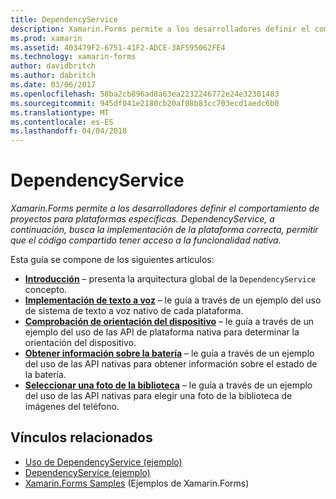 ```yaml
---
title: DependencyService
description: Xamarin.Forms permite a los desarrolladores definir el comportamiento de proyectos para plataformas específicas. DependencyService, a continuación, busca la implementación de la plataforma correcta, permitir que el código compartido tener acceso a la funcionalidad nativa.
ms.prod: xamarin
ms.assetid: 403479F2-6751-41F2-ADCE-3AF595062FE4
ms.technology: xamarin-forms
author: davidbritch
ms.author: dabritch
ms.date: 03/06/2017
ms.openlocfilehash: 58ba2cb896ad8a63ea2232246772e24e32301483
ms.sourcegitcommit: 945df041e2180cb20af08b83cc703ecd1aedc6b0
ms.translationtype: MT
ms.contentlocale: es-ES
ms.lasthandoff: 04/04/2018
---
```

# <a name="dependencyservice"></a>DependencyService

_Xamarin.Forms permite a los desarrolladores definir el comportamiento de proyectos para plataformas específicas. DependencyService, a continuación, busca la implementación de la plataforma correcta, permitir que el código compartido tener acceso a la funcionalidad nativa._

Esta guía se compone de los siguientes artículos:

- **[Introducción](introduction.md)**  &ndash; presenta la arquitectura global de la `DependencyService` concepto.
- **[Implementación de texto a voz](text-to-speech.md)**  &ndash; le guía a través de un ejemplo del uso de sistema de texto a voz nativo de cada plataforma.
- **[Comprobación de orientación del dispositivo](device-orientation.md)**  &ndash; le guía a través de un ejemplo del uso de las API de plataforma nativa para determinar la orientación del dispositivo.
- **[Obtener información sobre la batería](battery-info.md)**  &ndash; le guía a través de un ejemplo del uso de las API nativas para obtener información sobre el estado de la batería.
- **[Seleccionar una foto de la biblioteca](photo-picker.md)**  &ndash; le guía a través de un ejemplo del uso de las API nativas para elegir una foto de la biblioteca de imágenes del teléfono.


## <a name="related-links"></a>Vínculos relacionados

- [Uso de DependencyService (ejemplo)](https://developer.xamarin.com/samples/UsingDependencyService)
- [DependencyService (ejemplo)](https://developer.xamarin.com/samples/xamarin-forms/DependencyService/DependencyServiceSample)
- [Xamarin.Forms Samples](https://github.com/xamarin/xamarin-forms-samples) (Ejemplos de Xamarin.Forms)
